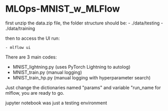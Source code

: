 # MLOps-MNIST_w_MLFlow

first unzip the data.zip file, the folder structure should be:
    - ./data/testing
    - ./data/training


then to access the UI run:

    - mlflow ui

There are 3 main codes:

 - MNIST_lightning.py   (uses PyTorch Lightning to autolog)
 - MNIST_train.py       (manual logging)
 - MNIST_train_hp.py    (manual logging with hyperparameter search)

Just change the dictionaries named "params" and variable "run_name for mlflow,
you are ready to go.




jupyter notebook was just a testing environment